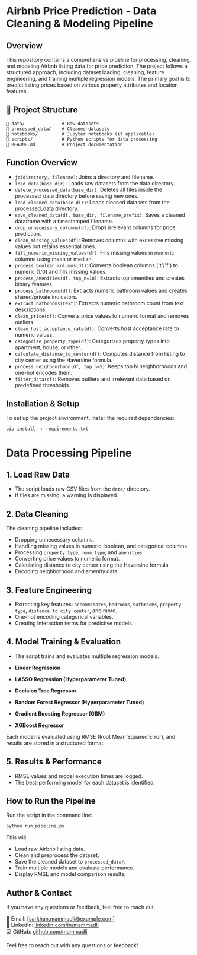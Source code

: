 # Airbnb Price Prediction - Data Cleaning & Modeling Pipeline

## Overview

This repository contains a comprehensive pipeline for processing, cleaning, and modeling Airbnb listing data for price prediction. The project follows a structured approach, including dataset loading, cleaning, feature engineering, and training multiple regression models. The primary goal is to predict listing prices based on various property attributes and location features.

## 📁 Project Structure
```
📂 data/              # Raw datasets
📂 processed_data/    # Cleaned datasets
📂 notebooks/         # Jupyter notebooks (if applicable)
📂 scripts/           # Python scripts for data processing
📄 README.md          # Project documentation
```

## Function Overview
- `jo(directory, filename)`: Joins a directory and filename.
- `load_data(base_dir)`: Loads raw datasets from the data directory.
- `delete_processed_data(base_dir)`: Deletes all files inside the processed_data directory before saving new ones.
- `load_cleaned_data(base_dir)`: Loads cleaned datasets from the processed_data directory.
- `save_cleaned_data(df, base_dir, filename_prefix)`: Saves a cleaned dataframe with a timestamped filename.
- `drop_unnecessary_columns(df)`: Drops irrelevant columns for price prediction.
- `clean_missing_values(df)`: Removes columns with excessive missing values but retains essential ones.
- `fill_numeric_missing_values(df)`: Fills missing values in numeric columns using mean or median.
- `process_boolean_columns(df)`: Converts boolean columns ('t'/'f') to numeric (1/0) and fills missing values.
- `process_amenities(df, top_n=10)`: Extracts top amenities and creates binary features.
- `process_bathrooms(df)`: Extracts numeric bathroom values and creates shared/private indicators.
- `extract_bathrooms(text)`: Extracts numeric bathroom count from text descriptions.
- `clean_price(df)`: Converts price values to numeric format and removes outliers.
- `clean_host_acceptance_rate(df)`: Converts host acceptance rate to numeric values.
- `categorize_property_type(df)`: Categorizes property types into apartment, house, or other.
- `calculate_distance_to_center(df)`: Computes distance from listing to city center using the Haversine formula.
- `process_neighbourhood(df, top_n=5)`: Keeps top N neighborhoods and one-hot encodes them.
- `filter_data(df)`: Removes outliers and irrelevant data based on predefined thresholds.


## Installation & Setup

To set up the project environment, install the required dependencies:

```bash
pip install -r requirements.txt
```

# Data Processing Pipeline

## 1. Load Raw Data
- The script loads raw CSV files from the `data/` directory.
- If files are missing, a warning is displayed.

## 2. Data Cleaning
The cleaning pipeline includes:

- Dropping unnecessary columns.
- Handling missing values in numeric, boolean, and categorical columns.
- Processing `property type`, `room type`, and `amenities`.
- Converting price values to numeric format.
- Calculating distance to city center using the Haversine formula.
- Encoding neighborhood and amenity data.

## 3. Feature Engineering
- Extracting key features: `accommodates`, `bedrooms`, `bathrooms`, `property type`, `distance to city center`, and more.
- One-hot encoding categorical variables.
- Creating interaction terms for predictive models.

## 4. Model Training & Evaluation
- The script trains and evaluates multiple regression models.


- **Linear Regression**
- **LASSO Regression (Hyperparameter Tuned)**
- **Decision Tree Regressor**
- **Random Forest Regressor (Hyperparameter Tuned)**
- **Gradient Boosting Regressor (GBM)**
- **XGBoost Regressor**

Each model is evaluated using RMSE (Root Mean Squared Error), and results are stored in a structured format.

## 5. Results & Performance
- RMSE values and model execution times are logged.
- The best-performing model for each dataset is identified.

## How to Run the Pipeline
Run the script in the command line:

```sh
python run_pipeline.py
```

This will:

- Load raw Airbnb listing data.
- Clean and preprocess the dataset.
- Save the cleaned dataset to `processed_data/`.
- Train multiple models and evaluate performance.
- Display RMSE and model comparison results.

## Author & Contact
If you have any questions or feedback, feel free to reach out.

📧 Email: [sarkhan.mammadli@example.com]  
🔗 LinkedIn: [linkedin.com/in/mammadli](https://linkedin.com/in/mammadli)  
💻 GitHub: [github.com/mammadli](https://github.com/mammadli)  

Feel free to reach out with any questions or feedback!
